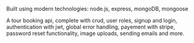 

Built using modern technologies: node.js, express, mongoDB, mongoose

A tour booking api, complete with crud, user roles, signup and login, authentication with jwt, global error handling, payement with stripe, password reset functionality, image uploads, sending emails and more.

